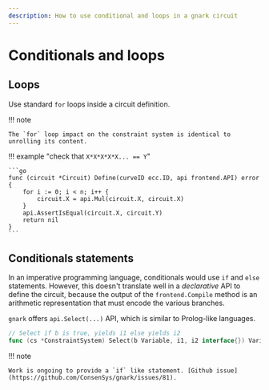 ```yaml
---
description: How to use conditional and loops in a gnark circuit
---
```


# Conditionals and loops

## Loops

Use standard `for` loops inside a circuit definition.

!!! note

    The `for` loop impact on the constraint system is identical to unrolling its content.

!!! example "check that `X*X*X*X*X... == Y`"

    ```go
    func (circuit *Circuit) Define(curveID ecc.ID, api frontend.API) error {
        for i := 0; i < n; i++ {
            circuit.X = api.Mul(circuit.X, circuit.X)
        }
        api.AssertIsEqual(circuit.X, circuit.Y)
        return nil
    }
    ```

## Conditionals statements

In an imperative programming language, conditionals would use `if` and `else` statements. However,
this doesn't translate well in a *declarative* API to define the circuit, because the output
of the `frontend.Compile` method is an arithmetic representation that must encode the various
branches.

`gnark` offers `api.Select(...)` API, which is similar to Prolog-like languages.

```go
// Select if b is true, yields i1 else yields i2
func (cs *ConstraintSystem) Select(b Variable, i1, i2 interface{}) Variable {
```

!!! note

    Work is ongoing to provide a `if` like statement. [Github issue](https://github.com/ConsenSys/gnark/issues/81).

